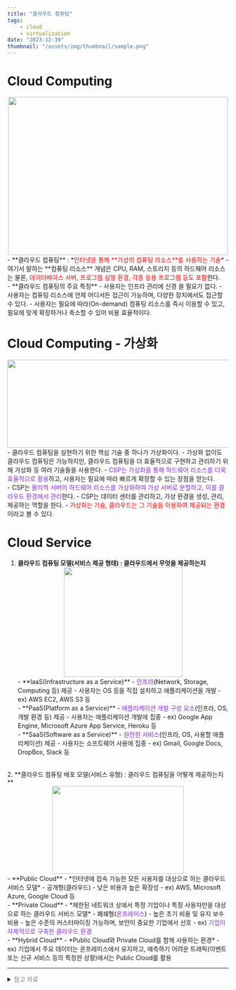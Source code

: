 ```yaml
---
title: "클라우드 컴퓨팅"
tags:
    - cloud
    - virtualization
date: "2023-12-19"
thumbnail: "/assets/img/thumbnail/sample.png"
---
```


# Cloud Computing
<center><img src="https://github.com/LeeJae-H/LeeJae-H.github.io/assets/122717063/3d7a2aac-5864-4824-8f39-9474726012b1" width="500" height="360"></center>  
- **클라우드 컴퓨팅** : *<span style="color:red">인터넷을 통해 **가상의 컴퓨팅 리소스**를 사용하는 기술</span>*  
    - 여기서 말하는 **컴퓨팅 리소스** 개념은 CPU, RAM, 스토리지 등의 하드웨어 리소스는 물론, <span style="color:red">데이터베이스 서버, 프로그램 실행 환경, 각종 응용 프로그램 등도 포함</span>한다.  
<br>
- **클라우드 컴퓨팅의 주요 특징**
    - 사용자는 인프라 관리에 신경 쓸 필요가 없다.  
    - 사용자는 컴퓨팅 리소스에 언제 어디서든 접근이 가능하며, 다양한 장치에서도 접근할 수 있다. 
    - 사용자는 필요에 따라(On-demand) 컴퓨팅 리소스를 즉시 이용할 수 있고, 필요에 맞게 확장하거나 축소할 수 있어 비용 효율적이다.

# Cloud Computing - 가상화
<center><img src="https://github.com/LeeJae-H/LeeJae-H.github.io/assets/122717063/c8d9a31c-889c-47e6-bac5-b624b75de12c" width="600" height="200"></center>
- 클라우드 컴퓨팅을 실현하기 위한 핵심 기술 중 하나가 가상화이다.
    - 가상화 없이도 클라우드 컴퓨팅은 가능하지만, 클라우드 컴퓨팅을 더 효율적으로 구현하고 관리하기 위해 가상화 등 여러 기술들을 사용한다.
    - <span style="color:blueviolet">CSP는 가상화를 통해 하드웨어 리소스를 더욱 효율적으로 활용</span>하고, 사용자는 필요에 따라 빠르게 확장할 수 있는 장점을 얻는다.   
<br>
- CSP는 <span style="color:blueviolet">물리적 서버의 하드웨어 리소스를 가상화하여 가상 서버로 분할하고, 이를 클라우드 환경에서 관리</span>한다. 
    - CSP는 데이터 센터를 관리하고, 가상 환경을 생성, 관리, 제공하는 역할을 한다.  
    - <span style="color:red">가상화는 기술, 클라우드는 그 기술을 이용하여 제공되는 환경</span>이라고 볼 수 있다.   

# Cloud Service 
1. **클라우드 컴퓨팅 모델(서비스 제공 형태) : 클라우드에서 무엇을 제공하는지**
    <center><img src="https://github.com/LeeJae-H/LeeJae-H.github.io/assets/122717063/51016319-455a-4717-8d8e-3f9ec6831513" width="270" height="250"></center>
    - **IaaS(Infrastructure as a Service)**  
        - <span style="color:blueviolet">인프라</span>(Network, Storage, Computing 등) 제공
        - 사용자는 OS 등을 직접 설치하고 애플리케이션을 개발
        - ex) AWS EC2, AWS S3 등  
    <br>
    - **PaaS(Platform as a Service)**
        - <span style="color:blueviolet">애플리케이션 개발 구성 요소</span>(인프라, OS, 개발 환경 등) 제공
        - 사용자는 애플리케이션 개발에 집중
        - ex) Google App Engine, Microsoft Azure App Service, Heroku 등  
    <br>
    - **SaaS(Software as a Service)**
        - <span style="color:blueviolet">완전한 서비스</span>(인프라, OS, 사용할 애플리케이션) 제공
        - 사용자는 소프트웨어 사용에 집중
        - ex) Gmail, Google Docs, DropBox, Slack 등
<br>
2. **클라우드 컴퓨팅 배포 모델(서비스 유형) : 클라우드 컴퓨팅을 어떻게 제공하는지**
    <center><img src="https://github.com/LeeJae-H/LeeJae-H.github.io/assets/122717063/10dfcf5c-5def-4605-a460-e75b2259a23f" width="300" height="200"></center>
    - **Public Cloud**
        - *인터넷에 접속 가능한 모든 사용자를 대상으로 하는 클라우드 서비스 모델*
        - 공개형(클라우드)
        - 낮은 비용과 높은 확장성
        - ex) AWS, Microsoft Azure, Google Cloud 등  
    <br>
    - **Private Cloud**
        - *제한된 네트워크 상에서 특정 기업이나 특정 사용자만을 대상으로 하는 클라우드 서비스 모델*
        - 폐쇄형(<span style="color:blueviolet">온프레미스</span>)
        - 높은 초기 비용 및 유지 보수 비용
        - 높은 수준의 커스터마이징 가능하며, 보안이 중요한 기업에서 선호
        - ex) <span style="color:blueviolet">기업이 자체적으로 구축한 클라우드 환경</span>  
    <br>
    - **Hybrid Cloud**
        - *Public Cloud와 Private Cloud를 함께 사용하는 환경*
        - ex) 기업에서 주요 데이터는 온프레미스에서 유지하고, 예측하기 어려운 트래픽(이벤트 또는 신규 서비스 등의 특정한 상황)에서는 Public Cloud를 활용

---
<details>
<summary><span style="color:gray">참고 자료</span></summary>
<div markdown="1">
https://aws.amazon.com/ko/what-is-cloud-computing/
https://ko.wikipedia.org/wiki/클라우드_컴퓨팅  
https://ko.wikipedia.org/wiki/컴퓨터_성능   
https://www.samsungsds.com/kr/cloud-glossary/cloud-computing.html  
https://times.postech.ac.kr/news/articleView.html?idxno=5086  
https://velog.io/@noyohanx/0.-클라우드란-무엇일까   
https://glossary.cncf.io/ko/cloud-computing/  
https://selog.tistory.com/entry/가상화-Virtualization가상화-개념-쉽게-이해하기   
https://www.youtube.com/watch?v=JjiYqBl2328&list=PLfth0bK2MgIan-SzGpHIbfnCnjj583K2m&index=1   
https://www.youtube.com/watch?v=s75iONF6XFw&list=PLfth0bK2MgIan-SzGpHIbfnCnjj583K2m&index=3   
chatgpt
</div>
</details>

